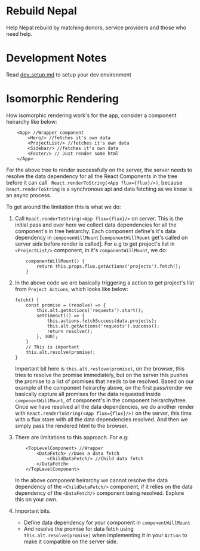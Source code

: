 # Rebuild Nepal
Help Nepal rebuild by matching donors, service providers and those who need help.

# Development Notes 
Read [dev_setup.md](docs/dev_setup.md) to setup your dev environment

# Isomorphic Rendering

How isomorphic rendering work's for the app, consider a component heirarchy like below:

```
    <App> //Wrapper component
        <Hero/> //fetches it's own data
        <ProjectList/> //fetches it's own data
        <Sidebar/> //fetches it's own data
        <Footer/> // Just render some html
    </App>
```
For the above tree to render successfully on the server, the server needs to resolve the data dependency for all the React Components in the tree before it can call ``` React.renderToString(<App flux={flux}/>)```, because ```React.renderToString``` is a synchronous api and data fetching as we know is an async process.

To get around the limitation this is what we do:

1. Call ```React.renderToString(<App flux={flux}/>``` on server. This is the initial pass and over here we collect data dependencies for all the component's in tree heirarchy. Each component define's it's data dependency in ```componenWillMount``` [```componentWillMount``` get's called on server side before render is called]. For e.g to get project's list in ```<ProjectList/>``` component, in it's ```componentWillMount```, we do:

    ```
        componentWillMount() {
            return this.props.flux.getActions('projects').fetch();
        }
    ```

2. In the above code we are basically triggering a action to get project's list
from ```Project Actions```, which looks like below:

    ```
    fetch() {
		const promise = (resolve) => {
			this.alt.getActions('requests').start();
			setTimeout(() => {
				this.actions.fetchSuccess(data.projects);
				this.alt.getActions('requests').success();
				return resolve();
			}, 300);
		}
		// This is important
		this.alt.resolve(promise);
	}
    ```
    Important bit here is ```this.alt.reslove(promise)```, on the browser, this tries to resolve the promise immediately, but on the server this pushes the promise to a list of promises that needs to be resolved. Based on our example of the component heirarchy above, on the first pass/render we basically capture all promises for the data requested inside ```componentWillMount```, of component's in the component heirarchy/tree. Once we have resolved all the data dependencies, we do another render with ```React.renderToString(<App flux={flux}/>)``` on the server, this time with a flux store with all the data dependencies resolved. And then we simply pass the rendered html to the browser.

3. There are limitations to this approach. For e.g:
    ```
        <TopLevelComponent> //Wrapper
            <DataFetch> //Does a data fetch
                <ChildDataFetch/> //Child data fetch
            </DataFetch>
        </TopLevelComponent>
    ```
    In the above component heirarchy we cannot resolve the data dependency of the ```<ChildDataFetch/>``` component, if it relies on the data dependency of the ```<DataFetch/>``` component being resolved. Explore this on your own.

4. Important bits.
    * Define data dependency for your component in ```componentWillMount```
    * And resolve the promise for data fetch using ```this.alt.resolve(promise)```
		when implementing it in your ```Action``` to make it compatible on the server side.
